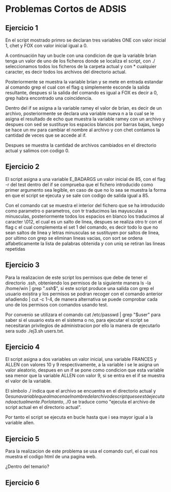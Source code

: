 # Problemas Cortos de ADSIS

## Ejercicio 1

En el script mostrado primro se declaran tres variables ONE con valor inicial 1, chet y FOX con valor inicial igual a 0.

A continuación hay un bucle con una condicion de que la variable brian tenga un valor de uno de los ficheros donde se localiza el script, con ./ seleccionamos todos los ficheros de la carpeta actual y con * cualquier caracter, es decir todos los archivos del directorio actual.

Posteriormente se muestra la variable brian y se mete en entrada estandar al comando grep el cual con el flag q simplemente esconde la salida resultante, despues si la salida del comando es igual a FOX es decir a 0, grep habra encontrado una coincidencia.

Dentro del if se asigna a la variable ramey el valor de brian, es decir de un archivo, posteriormente se declara una variable nueva n a la cual se le asigna el resultado de echo que muestra la variable ramey con un archivo y despues con sed se sustituye los espacios blancos por barras bajas, luego se hace un mv para cambiar el nombre al archivo y con chet contamos la cantidad de veces que se accede al if.

Despues se muestra la cantidad de archivos cambiados en el directorio actual y salimos con codigo 0.

## Ejercicio 2

El script asigna a una variable E_BADARGS un valor inicial de 85, con el flag -r del test dentro del if se comprueba que el fichero introducido como primer argumento sea legible, en caso de que no lo sea se muestra la forma en que el script se ejecuta y se sale con codigo de salida igual a 85.

Con el comando cat se muestra el interior del fichero que se ha introducido como parametro o parametros, con tr traducimos las mayusculas a minusculas, posteriormente todos los espacios en blanco los traducimos al caracter \012, el cual es un salto de linea, despues se realiza otro tr con el flag c el cual complementa el set 1 del comando, es decir todo lo que no sean saltos de linea y letras minusculas se sustituyen por saltos de linea, por ultimo con grep se eliminan lineas vacias, con sort se ordena alfabeticamente la lista de palabras obtenida y con uniq se retiran las lineas repetidas

## Ejercicio 3

Para la realizacion de este script los permisos que debe de tener el directorio .ssh, obteniendo los permisos de la siguiente manera ls -la /home/win | grep ".ssh$", si este script produce una salida con grep el usuario existira y los permisos se podran recoger con el comando anterior añadiendo | cut -c 1-4, de manera alternativa se puede comprobar cada uno de los permisos con comandos usando test.

Por convenio se utilizara el comando cat /etc/passwd | grep "$user" para saber si el usuario esta en el sistema o no, para ejecutar el script se necesitaran privilegios de administracion por ello la manera de ejecutarlo sera sudo ./ej3.sh users.txt.

## Ejercicio 4

El script asigna a dos variables un valor inicial, una variable FRANCES y ALLEN con valores 10 y 9 respectivamente, a la variable i se le asigna un valor aleatorio, despues en un if se pone como condicion que esta variable sea menor que la variable ALLEN con valor 9, si se entra en el if se muestra el valor de la variable.

El símbolo ./ indica que el archivo se encuentra en el directorio actual y $0 es una variable que almacena el nombre del archivo de script que se está ejecutando actualmente. Por lo tanto, ./$0 se traduce como "ejecuta el archivo de script actual en el directorio actual".

Por tanto el script se ejecuta en bucle hasta que i sea mayor igual a la variable allen.

## Ejercicio 5

Para la realizacion de este problema se usa el comando curl, el cual nos muestra el codigo html de una pagina web.

¿Dentro del temario?

## Ejercicio 6